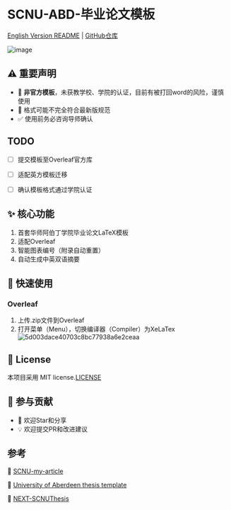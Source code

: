 # SCNU-ABD-毕业论文模板

[English Version README](README.md) | [GitHub仓库](https://github.com/kikixiong/SCNU-ABD-Thesis-template)

![image](https://github.com/user-attachments/assets/c27137ed-911d-40f0-a250-8946f8b5e85d)



## ⚠️ 重要声明
- 🔴 **非官方模板**，未获教学校、学院的认证，目前有被打回word的风险，谨慎使用
- 📝 格式可能不完全符合最新版规范  
- ✅ 使用前务必咨询导师确认  


## TODO
- [ ] 提交模板至Overleaf官方库
- [ ] 适配英方模板迁移
- [ ] 确认模板格式通过学院认证


## ✨ 核心功能
1. 首套华师阿伯丁学院毕业论文LaTeX模板
2. 适配Overleaf
3. 智能图表编号（附录自动重置）
4. 自动生成中英双语摘要

## 🚀 快速使用
### Overleaf
1. 上传.zip文件到Overleaf
2. 打开菜单（Menu），切换编译器（Compiler）为XeLaTex![5d003dace40703c8bc77938a6e2ceaa](https://github.com/user-attachments/assets/75f1b834-0feb-4154-9d42-ed447f3efb8e)


## 📜 License
本项目采用 MIT license.[LICENSE](https://github.com/kikixiong/SCNU-ABD-Thesis-template/blob/main/LICENSE) 


## 🤝 参与贡献
- 🌟 欢迎Star和分享
- 💡 欢迎提交PR和改进建议 

## 参考

🔗 [SCNU-my-article](https://www.overleaf.com/latex/templates/scnu-my-article/jkbbvhnddtsw)

🔗 [University of Aberdeen thesis template](https://www.overleaf.com/latex/templates/university-of-aberdeen-thesis-template/jzrbyqmggygd)

🔗 [NEXT-SCNUThesis](https://github.com/FaterYU/NEXT-SCNUThesis)

